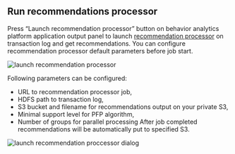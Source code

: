 Run recommendations processor
-----------------------------

Press “Launch recommendation processor” button on behavior analytics platform application output panel to launch 
[recommendation processor](Developer-Guide--Behavior-Analytics-Platform--Recommendation-Processor.md) on transaction log and get recommendations. 
You can configure recommendation processor default parameters before job start. 

![launch recommendation processor][launch_recommendation_processor]

Following parameters can be configured: 
* URL to recommendation processor job, 
* HDFS path to transaction log, 
* S3 bucket and filename for recommendations output on your private S3, 
* Minimal support level for PFP algorithm, 
* Number of groups for parallel processing 
After job completed recommendations will be automatically put to specified S3.

![launch recommendation proccessor dialog][launch_recommendation_proccessor_dialog]

[launch_recommendation_proccessor_dialog]: https://raw.github.com/griddynamics/Behavior-Analytic-Starter-Kit/master/docs/images/Developer%20Guide/launch_recommendation_proccessor_dialog.png
[launch_recommendation_processor]: https://raw.github.com/griddynamics/Behavior-Analytic-Starter-Kit/master/docs/images/Developer%20Guide/launch_recommendation_processor.png
